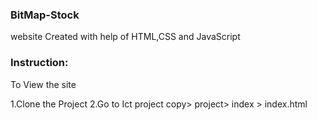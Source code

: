 ### BitMap-Stock
website Created with help of HTML,CSS and JavaScript

### Instruction:
To View the site

1.Clone the Project
2.Go to Ict project copy> project> index > index.html
